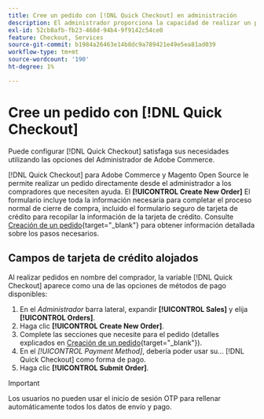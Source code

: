 ```yaml
---
title: Cree un pedido con [!DNL Quick Checkout] en administración
description: El administrador proporciona la capacidad de realizar un pedido utilizando [!DNL Quick Checkout] directamente desde el administrador por un comerciante para sus clientes que necesitan asistencia.
exl-id: 52cb8afb-fb23-468d-94b4-9f9142c54ce0
feature: Checkout, Services
source-git-commit: b1984a26463e14b8dc9a789421e49e5ea81ad039
workflow-type: tm+mt
source-wordcount: '190'
ht-degree: 1%

---
```


# Cree un pedido con [!DNL Quick Checkout]

Puede configurar [!DNL Quick Checkout] satisfaga sus necesidades utilizando las opciones del Administrador de Adobe Commerce.

[!DNL Quick Checkout] para Adobe Commerce y Magento Open Source le permite realizar un pedido directamente desde el administrador a los compradores que necesiten ayuda. El **[!UICONTROL Create New Order]** El formulario incluye toda la información necesaria para completar el proceso normal de cierre de compra, incluido el formulario seguro de tarjeta de crédito para recopilar la información de la tarjeta de crédito. Consulte [Creación de un pedido](https://docs.magento.com/user-guide/customers/customer-account-create-order.html){target="_blank"} para obtener información detallada sobre los pasos necesarios.

## Campos de tarjeta de crédito alojados

Al realizar pedidos en nombre del comprador, la variable [!DNL Quick Checkout] aparece como una de las opciones de métodos de pago disponibles:

1. En el _Administrador_ barra lateral, expandir **[!UICONTROL Sales]** y elija **[!UICONTROL Orders]**.
1. Haga clic **[!UICONTROL Create New Order]**.
1. Complete las secciones que necesite para el pedido (detalles explicados en [Creación de un pedido](https://docs.magento.com/user-guide/customers/customer-account-create-order.html){target="_blank"}).
1. En el _[!UICONTROL Payment Method]_, debería poder usar su... [!DNL Quick Checkout] como forma de pago.
1. Haga clic **[!UICONTROL Submit Order]**.

>[!IMPORTANT]
>
> Los usuarios no pueden usar el inicio de sesión OTP para rellenar automáticamente todos los datos de envío y pago.
